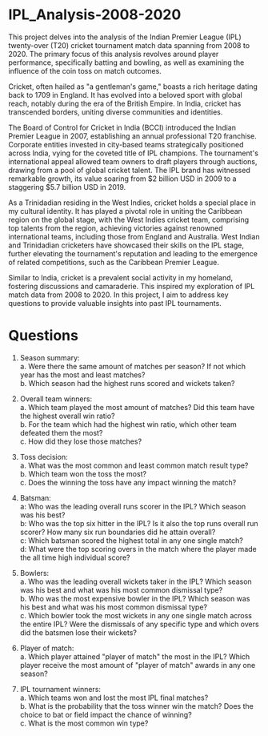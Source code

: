 # IPL_Analysis-2008-2020

This project delves into the analysis of the Indian Premier League (IPL) twenty-over (T20) cricket tournament match data spanning from 2008 to 2020. The primary focus of this analysis revolves around player performance, specifically batting and bowling, as well as examining the influence of the coin toss on match outcomes.

Cricket, often hailed as "a gentleman's game," boasts a rich heritage dating back to 1709 in England. It has evolved into a beloved sport with global reach, notably during the era of the British Empire. In India, cricket has transcended borders, uniting diverse communities and identities.

The Board of Control for Cricket in India (BCCI) introduced the Indian Premier League in 2007, establishing an annual professional T20 franchise. Corporate entities invested in city-based teams strategically positioned across India, vying for the coveted title of IPL champions. The tournament's international appeal allowed team owners to draft players through auctions, drawing from a pool of global cricket talent. The IPL brand has witnessed remarkable growth, its value soaring from $2 billion USD in 2009 to a staggering $5.7 billion USD in 2019.

As a Trinidadian residing in the West Indies, cricket holds a special place in my cultural identity. It has played a pivotal role in uniting the Caribbean region on the global stage, with the West Indies cricket team, comprising top talents from the region, achieving victories against renowned international teams, including those from England and Australia. West Indian and Trinidadian cricketers have showcased their skills on the IPL stage, further elevating the tournament's reputation and leading to the emergence of related competitions, such as the Caribbean Premier League.

Similar to India, cricket is a prevalent social activity in my homeland, fostering discussions and camaraderie. This inspired my exploration of IPL match data from 2008 to 2020. In this project, I aim to address key questions to provide valuable insights into past IPL tournaments.

# Questions
1. Season summary:<br>
a. Were there the same amount of matches per season? If not which year has the most and least matches?<br>
b. Which season had the highest runs scored and wickets taken?<br>

2. Overall team winners:<br>
a. Which team played the most amount of matches? Did this team have the highest overall win ratio?<br>
b. For the team which had the highest win ratio, which other team defeated them the most?<br>
c. How did they lose those matches?<br>

3. Toss decision:<br>
a. What was the most common and least common match result type?<br>
b. Which team won the toss the most?<br>
c. Does the winning the toss have any impact winning the match?<br>

4. Batsman:<br>
a: Who was the leading overall runs scorer in the IPL? Which season was his best?<br>
b: Who was the top six hitter in the IPL? Is it also the top runs overall run scorer? How many six run boundaries did he attain overall?<br>
c: Which batsman scored the highest total in any one single match?<br>
d: What were the top scoring overs in the match where the player made the all time high individual score?<br>

5. Bowlers:<br>
a. Who was the leading overall wickets taker in the IPL? Which season was his best and what was his most common dismissal type?<br>
b. Who was the most expensive bowler in the IPL? Which season was his best and what was his most common dismissal type?<br>
c. Which bowler took the most wickets in any one single match across the entire IPL? Were the dismissals of any specific type and which overs did the batsmen lose their wickets?<br>

6. Player of match:<br>
a. Which player attained "player of match" the most in the IPL? Which player receive the most amount of "player of match" awards in any one season?<br>

7. IPL tournament winners:<br>
a. Which teams won and lost the most IPL final matches?<br>
b. What is the probability that the toss winner win the match? Does the choice to bat or field impact the chance of winning?<br>
c. What is the most common win type?<br>








